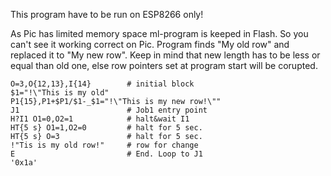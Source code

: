 This program have to be run on ESP8266 only!

As Pic has limited memory space ml-program is keeped in Flash. So you can't see it working correct on Pic.
Program finds "My old row" and replaced it to "My new row". Keep in mind that new length has to be less or equal than old one, else row pointers set at program start will be corupted.

    O=3,O{12,13},I{14}        # initial block
    $1="!\"This is my old"
    P1{15},P1+$P1/$1-_$1="!\"This is my new row!\""
    J1                        # Job1 entry point
    H?I1 O1=0,O2=1            # halt&wait I1
    HT{5 s} O1=1,O2=0         # halt for 5 sec.
    HT{5 s} O=3               # halt for 5 sec.
    !"Tis is my old row!"	  # row for change
    E                         # End. Loop to J1
    '0x1a'


